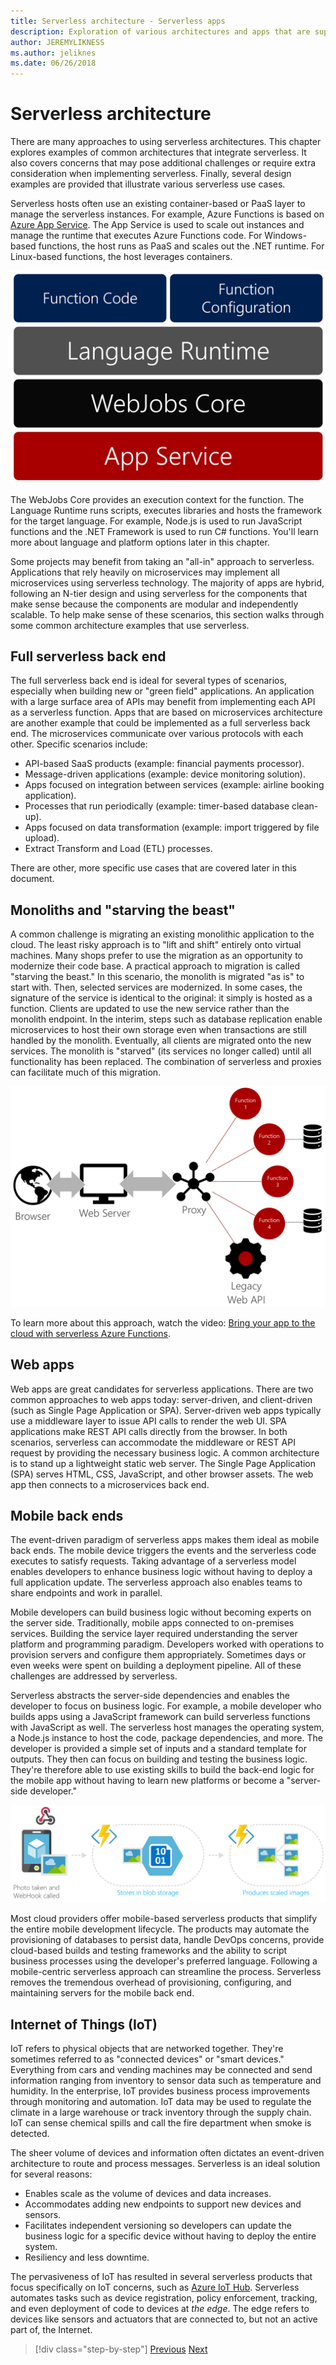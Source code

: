 ```yaml
---
title: Serverless architecture - Serverless apps
description: Exploration of various architectures and apps that are supported by serverless architectures, including web apps, mobile, and IoT.
author: JEREMYLIKNESS
ms.author: jeliknes
ms.date: 06/26/2018
---
```

# Serverless architecture

There are many approaches to using serverless architectures. This chapter explores examples of common architectures that integrate serverless. It also covers concerns that may pose additional challenges or require extra consideration when implementing serverless. Finally, several design examples are provided that illustrate various serverless use cases.

Serverless hosts often use an existing container-based or PaaS layer to manage the serverless instances. For example, Azure Functions is based on [Azure App Service](https://docs.microsoft.com/azure/app-service/). The App Service is used to scale out instances and manage the runtime that executes Azure Functions code. For Windows-based functions, the host runs as PaaS and scales out the .NET runtime. For Linux-based functions, the host leverages containers.

![Azure Functions architecture](./media/azure-functions-architecture.png)

The WebJobs Core provides an execution context for the function. The Language Runtime runs scripts, executes libraries and hosts the framework for the target language. For example, Node.js is used to run JavaScript functions and the .NET Framework is used to run C# functions. You'll learn more about language and platform options later in this chapter.

Some projects may benefit from taking an "all-in" approach to serverless. Applications that rely heavily on microservices may implement all microservices using serverless technology. The majority of apps are hybrid, following an N-tier design and using serverless for the components that make sense because the components are modular and independently scalable. To help make sense of these scenarios, this section walks through some common architecture examples that use serverless.

## Full serverless back end

The full serverless back end is ideal for several types of scenarios, especially when building new or "green field" applications. An application with a large surface area of APIs may benefit from implementing each API as a serverless function. Apps that are based on microservices architecture are another example that could be implemented as a full serverless back end. The microservices communicate over various protocols with each other. Specific scenarios include:

* API-based SaaS products (example: financial payments processor).
* Message-driven applications (example: device monitoring solution).
* Apps focused on integration between services (example: airline booking application).
* Processes that run periodically (example: timer-based database clean-up).
* Apps focused on data transformation (example: import triggered by file upload).
* Extract Transform and Load (ETL) processes.

There are other, more specific use cases that are covered later in this document.

## Monoliths and "starving the beast"

A common challenge is migrating an existing monolithic application to the cloud. The least risky approach is to "lift and shift" entirely onto virtual machines. Many shops prefer to use the migration as an opportunity to modernize their code base. A practical approach to migration is called "starving the beast." In this scenario, the monolith is migrated "as is" to start with. Then, selected services are modernized. In some cases, the signature of the service is identical to the original: it simply is hosted as a function. Clients are updated to use the new service rather than the monolith endpoint. In the interim, steps such as database replication enable microservices to host their own storage even when transactions are still handled by the monolith. Eventually, all clients are migrated onto the new services. The monolith is "starved" (its services no longer called) until all functionality has been replaced. The combination of serverless and proxies can facilitate much of this migration.

![Serverless monolith migration](./media/serverless-monolith-migration.png)

To learn more about this approach, watch the video: [Bring your app to the cloud with serverless Azure Functions](https://channel9.msdn.com/Events/Connect/2017/E102).

## Web apps

Web apps are great candidates for serverless applications. There are two common approaches to web apps today: server-driven, and client-driven (such as Single Page Application or SPA). Server-driven web apps typically use a middleware layer to issue API calls to render the web UI. SPA applications make REST API calls directly from the browser. In both scenarios, serverless can accommodate the middleware or REST API request by providing the necessary business logic. A common architecture is to stand up a lightweight static web server. The Single Page Application (SPA) serves HTML, CSS, JavaScript, and other browser assets. The web app then connects to a microservices back end.

## Mobile back ends

The event-driven paradigm of serverless apps makes them ideal as mobile back ends. The mobile device triggers the events and the serverless code executes to satisfy requests. Taking advantage of a serverless model enables developers to enhance business logic without having to deploy a full application update. The serverless approach also enables teams to share endpoints and work in parallel.

Mobile developers can build business logic without becoming experts on the server side. Traditionally, mobile apps connected to on-premises services. Building the service layer required understanding the server platform and programming paradigm. Developers worked with operations to provision servers and configure them appropriately. Sometimes days or even weeks were spent on building a deployment pipeline. All of these challenges are addressed by serverless.

Serverless abstracts the server-side dependencies and enables the developer to focus on business logic. For example, a mobile developer who builds apps using a JavaScript framework can build serverless functions with JavaScript as well. The serverless host manages the operating system, a Node.js instance to host the code, package dependencies, and more. The developer is provided a simple set of inputs and a standard template for outputs. They then can focus on building and testing the business logic. They're therefore able to use existing skills to build the back-end logic for the mobile app without having to learn new platforms or become a "server-side developer."

![Serverless mobile back end](./media/serverless-mobile-backend.png)

Most cloud providers offer mobile-based serverless products that simplify the entire mobile development lifecycle. The products may automate the provisioning of databases to persist data, handle DevOps concerns, provide cloud-based builds and testing frameworks and the ability to script business processes using the developer's preferred language. Following a mobile-centric serverless approach can streamline the process. Serverless removes the tremendous overhead of provisioning, configuring, and maintaining servers for the mobile back end.

## Internet of Things (IoT)

IoT refers to physical objects that are networked together. They're sometimes referred to as "connected devices" or "smart devices." Everything from cars and vending machines may be connected and send information ranging from inventory to sensor data such as temperature and humidity. In the enterprise, IoT provides business process improvements through monitoring and automation. IoT data may be used to regulate the climate in a large warehouse or track inventory through the supply chain. IoT can sense chemical spills and call the fire department when smoke is detected.

The sheer volume of devices and information often dictates an event-driven architecture to route and process messages. Serverless is an ideal solution for several reasons:

* Enables scale as the volume of devices and data increases.
* Accommodates adding new endpoints to support new devices and sensors.
* Facilitates independent versioning so developers can update the business logic for a specific device without having to deploy the entire system.
* Resiliency and less downtime.

The pervasiveness of IoT has resulted in several serverless products that focus specifically on IoT concerns, such as [Azure IoT Hub](https://docs.microsoft.com/azure/iot-hub). Serverless automates tasks such as device registration, policy enforcement, tracking, and even deployment of code to devices at *the edge*. The edge refers to devices like sensors and actuators that are connected to, but not an active part of, the Internet.

>[!div class="step-by-step"]
>[Previous](architecture-approaches.md)
>[Next](serverless-architecture-considerations.md)